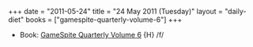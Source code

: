 +++
date = "2011-05-24"
title = "24 May 2011 (Tuesday)"
layout = "daily-diet"
books = ["gamespite-quarterly-volume-6"]
+++

<ul>
<li class="entry books">Book: <a href="/books/gamespite-quarterly-volume-6">GameSpite Quarterly Volume 6</a> {H} /f/</li>
</ul>